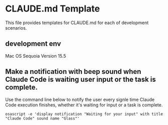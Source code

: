 # CLAUDE.md Template

This file provides templates for CLAUDE.md for each of development scenarios.

## development env
Mac OS Sequoia Version 15.5

## Make a notification with beep sound when Claude Code is waiting user input or the task is complete.

Use the command line below to notify the user every signle time Claude Code execution finishes, whether it's waiting for input or a task is complete.

```
osascript -e 'display notification "Waiting for your input" with title "Claude Code" sound name "Glass"'
```